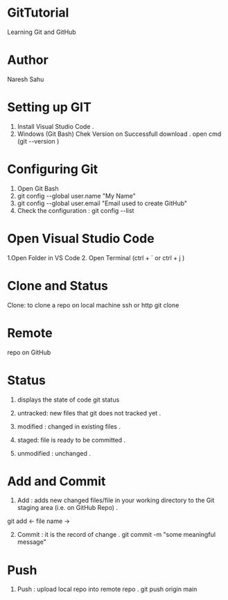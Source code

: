 # GitTutorial
Learning Git and GitHub
# Author
 Naresh Sahu
 # Setting up GIT
  1. Install Visual Studio Code .
  2. Windows  (Git Bash)
      Chek Version on Successfull download .
      open cmd (git --version )
# Configuring Git 
  1. Open Git Bash
  2.  git config --global user.name "My Name"
  3.  git config --global user.email "Email used to create GitHub"
  4.  Check the configuration :  git config --list
# Open Visual Studio Code
 1.Open Folder in VS Code
 2. Open Terminal (ctrl + ` or ctrl + j )
# Clone and Status
  
  Clone: to clone a repo on local machine
   ssh or http 
  git clone <project link>
 # Remote
  repo on GitHub

# Status
  1. displays the state of code
   git status
  
  2. untracked: new files that git does not tracked  yet .

  3. modified : changed in existing files .

  4. staged: file is ready to be committed .

  5. unmodified : unchanged .

# Add and Commit
  1. Add : adds new changed files/file in your working directory to the Git staging area (i.e. on GitHub Repo) .

  git add <- file name ->

  2. Commit : it is the record of change .
   git commit -m "some meaningful message"

  # Push 
   1. Push : upload local repo into remote repo .
    git push origin main 

